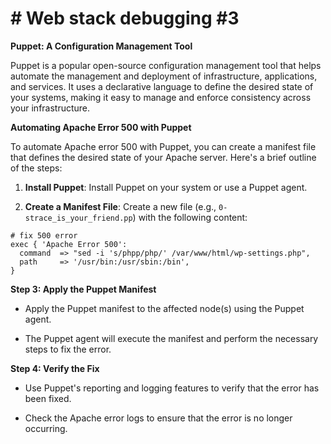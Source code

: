 # # Web stack debugging #3


**Puppet: A Configuration Management Tool**

Puppet is a popular open-source configuration management tool that helps automate the management and deployment of infrastructure, applications, and services. It uses a declarative language to define the desired state of your systems, making it easy to manage and enforce consistency across your infrastructure.

**Automating Apache Error 500 with Puppet**

To automate Apache error 500 with Puppet, you can create a manifest file that defines the desired state of your Apache server. Here's a brief outline of the steps:

1.  **Install Puppet**: Install Puppet on your system or use a Puppet agent.
    
2.  **Create a Manifest File**: Create a new file (e.g., `0-strace_is_your_friend.pp`) with the following content:

~~~puppet
# fix 500 error 
exec { 'Apache Error 500':
  command  => "sed -i 's/phpp/php/' /var/www/html/wp-settings.php",
  path     => '/usr/bin:/usr/sbin:/bin',
}
~~~

**Step 3: Apply the Puppet Manifest**

-   Apply the Puppet manifest to the affected node(s) using the Puppet agent.
    
-   The Puppet agent will execute the manifest and perform the necessary steps to fix the error.
    

**Step 4: Verify the Fix**

-   Use Puppet's reporting and logging features to verify that the error has been fixed.
    
-   Check the Apache error logs to ensure that the error is no longer occurring.